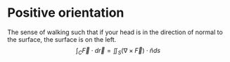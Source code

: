 # Positive orientation
The sense of walking such that if your head is in the direction of normal to the surface, the surface is on the left.
$$\int_C\vec{F}\cdot d\vec r=\iint_S\left(\nabla\times\vec F\right)\cdot\hat{n}ds$$
